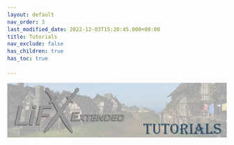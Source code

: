 ```yaml
---
layout: default
nav_order: 3
last_modified_date: 2022-12-03T15:20:45.000+00:00
title: Tutorials
nav_exclude: false
has_children: true
has_toc: true

---
```

![](/uploads/lifx-tutorial-logo.png) 
